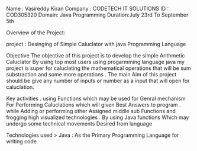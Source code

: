 Name : Vasireddy Kiran
Company : CODETECH IT SOLUTIONS
ID : COD305320
Domain: Java Programming 
Duration:July 23rd To September 5th

Overview of the Project:

 project : Desinging of Simple Caluclator with java Programming Language

 Objective 
      The objective of this project is to develop the simple Arithmetic Caluclator By using top most users using progarmming language java my project is super for caluclating the mathematical operations that will be sum
      substraction and some more operations . The main Aim of this project should be give any number of inputs or number as a input that will open for caluclation.

  Key activities 
  . using Functions which may be used for Genral mechanism For Performing Caluclations which will given Best Answers to program
  . while Adding or performing other Assigned middle sub Functions and frogging high visualized technologies
  . By using Java functions Which may undergo some technical movements Desired from language

  Technologies used
     > Java : As the Primary Programming Language for writing code
